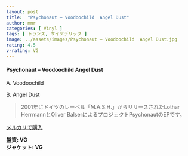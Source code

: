 ```yaml
---
layout: post
title:  "Psychonaut – Voodoochild  Angel Dust"
author: mmr
categories: [ Vinyl ]
tags: [ トランス, サイケデリック ]
image: ../assets/images/Psychonaut – Voodoochild  Angel Dust.jpg
rating: 4.5
v-rating: VG
---
```


#### Psychonaut – Voodoochild  Angel Dust

A. Voodoochild

B. Angel Dust

> 2001年にドイツのレーベル「M.A.S.H.」からリリースされたLothar HerrmannとOliver BalserによるプロジェクトPsychonautのEPです。


[メルカリで購入](https://jp.mercari.com/item/m57056542786)

<div class="mt-4 mb-4 d-flex align-items-center">
<strong class="mr-1">盤質: VG</strong>
</div>
<div class="mt-4 mb-4 d-flex align-items-center">
<strong class="mr-1">ジャケット: VG</strong>
</div>
